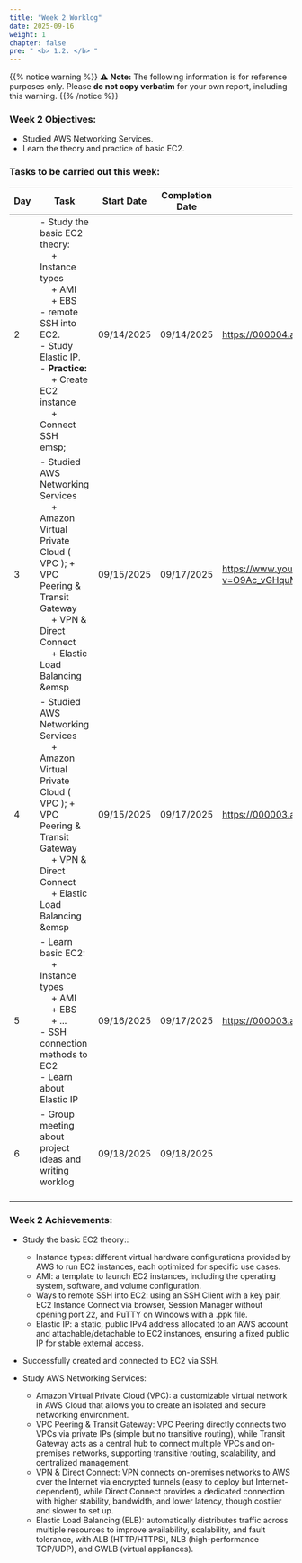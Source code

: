 ```yaml
---
title: "Week 2 Worklog"
date: 2025-09-16
weight: 1
chapter: false
pre: " <b> 1.2. </b> "
---
```

{{% notice warning %}} 
⚠️ **Note:** The following information is for reference purposes only. Please **do not copy verbatim** for your own report, including this warning.
{{% /notice %}}


### Week 2 Objectives:

* Studied AWS Networking Services.
* Learn the theory and practice of basic EC2.

### Tasks to be carried out this week:
| Day | Task                                                                                                                                                                                                   | Start Date | Completion Date | Reference Material                        |
| --- | ------------------------------------------------------------------------------------------------------------------------------------------------------------------------------------------------------ | ---------- | --------------- | ----------------------------------------- |
| 2   | - Study the basic EC2 theory: <br>&emsp; + Instance types <br>&emsp; + AMI <br>&emsp; + EBS <br> - remote SSH into EC2. <br> - Study Elastic IP. <br> - **Practice:** <br>&emsp; + Create EC2 instance <br>&emsp; + Connect SSH <br> emsp;                                                                                                   | 09/14/2025 | 09/14/2025      | <https://000004.awsstudygroup.com/vi>
| 3   | - Studied AWS Networking Services <br>&emsp; + Amazon Virtual Private Cloud ( VPC ); + VPC Peering & Transit Gateway <br>&emsp; + VPN & Direct Connect <br>&emsp; + Elastic Load Balancing <br>&emsp                                              | 09/15/2025 | 09/17/2025      | <https://www.youtube.com/watch?v=O9Ac_vGHquM&list=PLahN4TLWtox2a3vElknwzU_urND8hLn1i&index=25> |
| 4   | - Studied AWS Networking Services <br>&emsp; + Amazon Virtual Private Cloud ( VPC ); + VPC Peering & Transit Gateway <br>&emsp; + VPN & Direct Connect <br>&emsp; + Elastic Load Balancing <br>&emsp | 09/15/2025 | 09/17/2025      | <https://000003.awsstudygroup.com/vi> |
| 5   | - Learn basic EC2: <br>&emsp; + Instance types <br>&emsp; + AMI <br>&emsp; + EBS <br>&emsp; + ... <br> - SSH connection methods to EC2 <br> - Learn about Elastic IP   <br>                            | 09/16/2025 | 09/17/2025      | <https://000003.awsstudygroup.com/vi/1-introduce> |
| 6   | - Group meeting about project ideas and writing worklog <br>&emsp;                                                                                    | 09/18/2025 | 09/18/2025      |


### Week 2 Achievements:

* Study the basic EC2 theory:: 
  * Instance types: different virtual hardware configurations provided by AWS to run EC2 instances, each optimized for specific use cases.
  * AMI: a template to launch EC2 instances, including the operating system, software, and volume configuration.
  * Ways to remote SSH into EC2: using an SSH Client with a key pair, EC2 Instance Connect via browser, Session Manager without opening port 22, and PuTTY on Windows with a .ppk file. 
  * Elastic IP: a static, public IPv4 address allocated to an AWS account and attachable/detachable to EC2 instances, ensuring a fixed public IP for stable external access.

* Successfully created and connected to EC2 via SSH.

* Study AWS Networking Services:
  * Amazon Virtual Private Cloud (VPC): a customizable virtual network in AWS Cloud that allows you to create an isolated and secure networking environment.
  * VPC Peering & Transit Gateway: VPC Peering directly connects two VPCs via private IPs (simple but no transitive routing), while Transit Gateway acts as a central hub to connect multiple VPCs and on-premises networks, supporting transitive routing, scalability, and centralized management.
  * VPN & Direct Connect: VPN connects on-premises networks to AWS over the Internet via encrypted tunnels (easy to deploy but Internet-dependent), while Direct Connect provides a dedicated connection with higher stability, bandwidth, and lower latency, though costlier and slower to set up.
  * Elastic Load Balancing (ELB): automatically distributes traffic across multiple resources to improve availability, scalability, and fault tolerance, with ALB (HTTP/HTTPS), NLB (high-performance TCP/UDP), and GWLB (virtual appliances).
